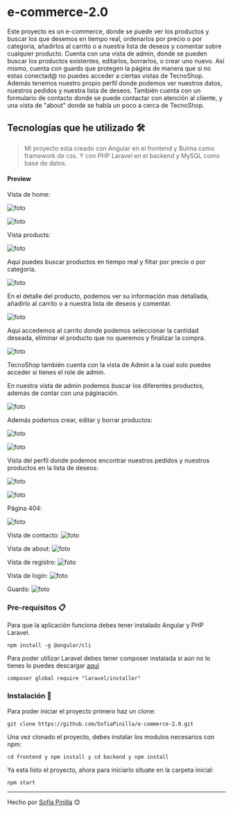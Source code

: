 # e-commerce-2.0
Este proyecto es un e-commerce, donde se puede ver los productos y buscar los que desemos en tiempo real, ordenarlos por precio o por
categoria, añadirlos al carrito o a nuestra lista de deseos y comentar sobre cualquier producto. 
Cuenta con una vista de admin, donde se pueden buscar los productos existentes, editarlos, borrarlos, o crear uno nuevo.
Así mismo, cuenta con guards que protegen la página de manera que si no estas conectad@ no puedes acceder a ciertas vistas de TecnoShop.
Además tenemos nuestro propio perfil donde podemos ver nuestros datos, nuestros pedidos y nuestra lista de deseos.
También cuenta con un formulario de contacto donde se puede contactar con atención al cliente, y una vista de "about" donde se habla un 
poco a cerca de TecnoShop.

## Tecnologías que he utilizado 🛠️

>Mi proyecto esta creado con Angular en el frontend y Bulma como framework de css. Y con PHP Laravel en el backend y MySQL como base de
datos.

#### Preview
Vista de home:

![foto](frontend/src/assets/images/foto1.PNG) 

![foto](frontend/src/assets/images/foto2.PNG) 

Vista products:

![foto](frontend/src/assets/images/foto3.PNG) 

Aquí puedes buscar productos en tiempo real y filtar por precio o por categoria.

![foto](frontend/src/assets/images/busquedayfiltros.gif) 
 
 En el detalle del producto, podemos ver su información mas detallada, añadirlo al carrito o a nuestra lista de deseos  y comentar.
 
 ![foto](frontend/src/assets/images/detail.PNG) 
 
 Aquí accedemos al carrito donde podemos seleccionar la cantidad deseada, eliminar el producto que no queremos y finalizar la compra.
 
 ![foto](frontend/src/assets/images/carrito.gif) 
 
TecnoShop también cuenta con la vista de Admin a la cual solo puedes acceder si tienes el role de admin.

 En nuestra vista de admin podemos buscar los diferentes productos, además de contar con una páginación.
 
 ![foto](frontend/src/assets/images/busquedatiemporealAdmin.gif) 
 
Además podemos crear, editar y borrar productos:

![foto](frontend/src/assets/images/create.gif) 

![foto](frontend/src/assets/images/edit,delete-product.gif) 


Vista del perfil donde podemos encontrar nuestros pedidos y nuestros productos en la lista de deseos:

![foto](frontend/src/assets/images/perfilorders.PNG) 

![foto](frontend/src/assets/images/listadeseos.PNG) 

Página 404:

![foto](frontend/src/assets/images/notfound.PNG) 

Vista de contacto:
![foto](frontend/src/assets/images/contact.PNG) 

Vista de about:
![foto](frontend/src/assets/images/foto4.PNG) 

Vista de registro:
![foto](frontend/src/assets/images/registro.PNG)

Vista de login:
![foto](frontend/src/assets/images/login.PNG) 

Guards:
![foto](frontend/src/assets/images/guards.gif) 

### Pre-requisitos 📋

Para que la aplicación funciona debes tener instalado Angular y PHP Laravel.

```
npm install -g @angular/cli
```
Para poder utilizar Laravel debes tener composer instalada si aún no lo tienes lo puedes descargar [aquí](https://getcomposer.org/download/)
```
composer global require "laravel/installer"
```

### Instalación 🔧

Para poder iniciar el proyecto primero haz un clone:

```
git clone https://github.com/SofiaPinilla/e-commerce-2.0.git
```
Una vez clonado el proyecto, debes instalar los modulos necesarios con npm:

```
cd frontend y npm install y cd backend y npm install
```

Ya esta listo el proyecto, ahora para iniciarlo situate en la carpeta inicial:
```
npm start
```


---
Hecho por [Sofía Pinilla](https://github.com/SofiaPinilla) 😊
